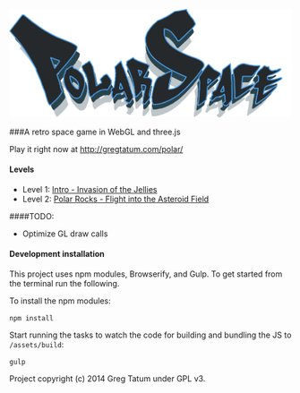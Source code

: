 ![Polar Space logo](https://raw.githubusercontent.com/TatumCreative/polar-space/master/assets/images/logo.png "Polar Space")

###A retro space game in WebGL and three.js

Play it right now at http://gregtatum.com/polar/

#### Levels

 * Level 1: [Intro - Invasion of the Jellies](http://gregtatum.com/polar/#/level/intro)
 * Level 2: [Polar Rocks - Flight into the Asteroid Field](http://gregtatum.com/polar/#/level/asteroidsJellies)

####TODO:

 * Optimize GL draw calls

#### Development installation

This project uses npm modules, Browserify, and Gulp. To get started from the terminal run the following.

To install the npm modules:

	npm install

Start running the tasks to watch the code for building and bundling the JS to `/assets/build`:

	gulp


Project copyright (c) 2014 Greg Tatum under GPL v3.